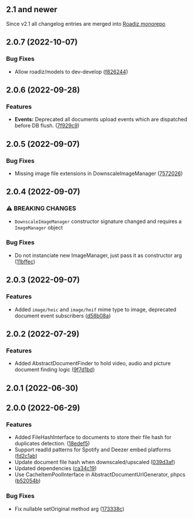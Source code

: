 ## 2.1 and newer

Since v2.1 all changelog entries are merged into [Roadiz monorepo](https://github.com/roadiz/core-bundle-dev-app/blob/main/CHANGELOG.md)

## 2.0.7 (2022-10-07)

### Bug Fixes

* Allow roadiz/models to dev-develop ([f826244](https://github.com/roadiz/documents/commit/f826244ab56492bb307ce9a1584801e1953cf06b))

## 2.0.6 (2022-09-28)

### Features

* **Events:** Deprecated all documents upload events which are dispatched before DB flush. ([7f929c9](https://github.com/roadiz/documents/commit/7f929c96d2d97353b191a0a26ab27c1a8cd14f74))

## 2.0.5 (2022-09-07)

### Bug Fixes

* Missing image file extensions in DownscaleImageManager ([7572026](https://github.com/roadiz/documents/commit/75720264bff67bbf6932d0cac04db46eadd91406))

## 2.0.4 (2022-09-07)

### ⚠ BREAKING CHANGES

* `DownscaleImageManager` constructor signature changed and requires a `ImageManager` object

### Bug Fixes

* Do not instanciate new ImageManager, just pass it as constructor arg ([11bffec](https://github.com/roadiz/documents/commit/11bffec3a19dc91f16a544265d4288fe3602cbcf))

## 2.0.3 (2022-09-07)

### Features

* Added `image/heic` and `image/heif` mime type to image, deprecated document event subscribers ([d58b08a](https://github.com/roadiz/documents/commit/d58b08a4f73d5f3986881863729c9a9b9321dfa5))

## 2.0.2 (2022-07-29)

### Features

* Added AbstractDocumentFinder to hold video, audio and picture document finding logic ([9f7d1bd](https://github.com/roadiz/documents/commit/9f7d1bdb68ea6c8e33ff6228652683d1673c58a2))

## 2.0.1 (2022-06-30)

## 2.0.0 (2022-06-29)

### Features

* Added FileHashInterface to documents to store their file hash for duplicates detection. ([18edef5](https://github.com/roadiz/documents/commit/18edef58ef0c1bdfea8cf78404e58c33169e1f1f))
* Support readId patterns for Spotify and Deezer embed platforms ([fd2c1ab](https://github.com/roadiz/documents/commit/fd2c1ab18d220322417973c1b71bfa28b304c1ed))
* Update document file hash when downscaled/upscaled ([039d3af](https://github.com/roadiz/documents/commit/039d3af9f8adbe0e9a5fe3d974d7f59776478595))
* Updated dependencies ([ca34c19](https://github.com/roadiz/documents/commit/ca34c1955528f41acdb2814e12f12aca14e66b18))
* Use CacheItemPoolInterface in AbstractDocumentUrlGenerator, phpcs ([b52054b](https://github.com/roadiz/documents/commit/b52054b50414f95d768fb8e2195853f8e3a958af))

### Bug Fixes

* Fix nullable setOriginal method arg ([173338c](https://github.com/roadiz/documents/commit/173338c0c6f7b4a1d3725998f5df393aae620c29))

